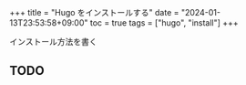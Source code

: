 +++
title = "Hugo をインストールする"
date = "2024-01-13T23:53:58+09:00"
toc = true
tags = ["hugo", "install"]
+++

インストール方法を書く

## TODO
